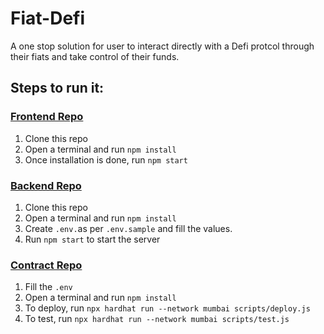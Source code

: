 # Fiat-Defi

A one stop solution for user to interact directly with a Defi protcol through their fiats and take control of their funds.

## Steps to run it:

### [Frontend Repo](https://github.com/akp111/fiat-defi-frontend)
1. Clone this repo
2. Open a terminal and run `npm install`
3. Once installation is done, run `npm start`

### [Backend Repo](https://github.com/akp111/fiat-defi-backend)
1. Clone this repo
2. Open a terminal and run `npm install`
3. Create `.env.`as per `.env.sample` and fill the values.
4. Run `npm start` to start the server

### [Contract Repo](https://github.com/akp111/fiat-defi-contract)
1. Fill the `.env`
2. Open a terminal and run `npm install`
3. To deploy, run `npx hardhat run --network mumbai scripts/deploy.js`
4. To test, run   `npx hardhat run --network mumbai scripts/test.js`
